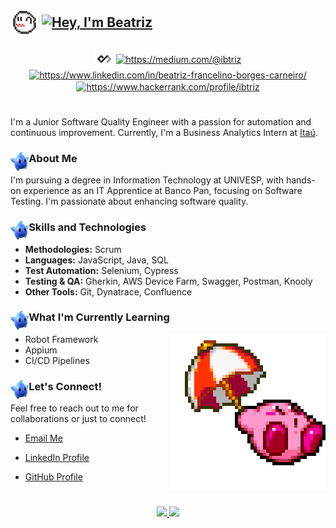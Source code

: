 ## <p align="left"><img align="center" alt="Gif of the little ghost from Mario's games" height="45" src="img/gifs/boo.gif">    <a href="https://git.io/typing-svg"><img align="center" src="https://readme-typing-svg.herokuapp.com?font=Libre+Baskerville&pause=1000&color=74A8FD&vCenter=true&width=435&lines=%F0%9D%91%AF%F0%9D%92%86%F0%9D%92%9A%2C+%F0%9D%91%B0'%F0%9D%92%8E+%F0%9D%91%A9%F0%9D%92%86%F0%9D%92%82%F0%9D%92%95%F0%9D%92%93%F0%9D%92%8A%F0%9D%92%9B" alt="Hey, I'm Beatriz" /></a></p>
<div style="display: inline_block" align="center">
<a href="https://app.daily.dev/ibtriz" target="_blank"><img align="center" src="img/icons/dailydevicon.png" alt="ibtriz" height="30" width="30" /></a>
<a href="https://medium.com/@ibtriz" target="_blank"><img align="center" src="https://raw.githubusercontent.com/rahuldkjain/github-profile-readme-generator/master/src/images/icons/Social/medium.svg" alt="https://medium.com/@ibtriz" height="30" width="40" /></a>
<a href="https://www.linkedin.com/in/beatriz-francelino-borges-carneiro/" target="_blank"><img align="center" src="https://raw.githubusercontent.com/rahuldkjain/github-profile-readme-generator/master/src/images/icons/Social/linked-in-alt.svg" alt="https://www.linkedin.com/in/beatriz-francelino-borges-carneiro/" height="28" width="40" /></a>
<a href="https://www.hackerrank.com/profile/ibtriz" target="_blank"><img align="center" src="https://raw.githubusercontent.com/rahuldkjain/github-profile-readme-generator/master/src/images/icons/Social/hackerrank.svg" alt="https://www.hackerrank.com/profile/ibtriz" height="30" width="40" /></a>
</div>

#

I'm a Junior Software Quality Engineer with a passion for automation and continuous improvement. Currently, I'm a Business Analytics Intern at [Itaú](https://www.linkedin.com/company/itauusa/about/).

### <img align="left" alt="Gif of the little star from Mario's games, using as a topic punctuation" height="30" src="img/png/blue_luma__super_mario_galaxy__png_by_sylvanbey_dfwxwsw-pre.png">About Me

I'm pursuing a degree in Information Technology at UNIVESP, with hands-on experience as an IT Apprentice at Banco Pan, focusing on Software Testing. I'm passionate about enhancing software quality.

### <img align="left" alt="Gif of the little star from Mario's games, using as a topic punctuation" height="30" src="img/png/blue_luma__super_mario_galaxy__png_by_sylvanbey_dfwxwsw-pre.png">Skills and Technologies

- **Methodologies:** Scrum
- **Languages:** JavaScript, Java, SQL
- **Test Automation:** Selenium, Cypress
- **Testing & QA:** Gherkin, AWS Device Farm, Swagger, Postman, Knooly
- **Other Tools:** Git, Dynatrace, Confluence

### <img align="left" alt="Gif of the little star from Mario's games, using as a topic punctuation" height="30" src="img/png/blue_luma__super_mario_galaxy__png_by_sylvanbey_dfwxwsw-pre.png">What I'm Currently Learning

<img align="right" height="250" alt="Gif of the game character Kirby" src="img/gifs/kirby5.gif">

- Robot Framework
- Appium
- CI/CD Pipelines

### <img align="left" alt="Gif of the little star from Mario's games, using as a topic punctuation" height="30" src="img/png/blue_luma__super_mario_galaxy__png_by_sylvanbey_dfwxwsw-pre.png">Let's Connect!
 
Feel free to reach out to me for collaborations or just to connect!
- [Email Me](mailto:beatriz.fbcarneiro@gmail.com)
- [LinkedIn Profile](https://www.linkedin.com/in/beatriz-francelino-borges-carneiro/)
- [GitHub Profile](https://github.com/ibtriz)

  #

<div align="center">
  <a href="https://github.com/ibtriz">
    <img height="180em" src="https://github-readme-stats.vercel.app/api/top-langs/?username=ibtriz&layout=compact&langs_count=7&theme=rose_pine"/>
    <img height="180em" src="https://github-readme-stats.vercel.app/api?username=ibtriz&show_icons=true&theme=rose_pine&include_all_commits=true&count_private=true"/>
  </a>
</div>
